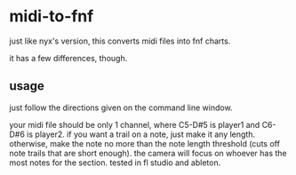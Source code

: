 # midi-to-fnf

just like nyx's version, this converts midi files into fnf charts.

it has a few differences, though.



## usage

just follow the directions given on the command line window.

your midi file should be only 1 channel, where C5-D#5 is player1 and C6-D#6 is player2.
if you want a trail on a note, just make it any length. otherwise, make the note no more than the note length threshold
(cuts off note trails that are short enough).
the camera will focus on whoever has the most notes for the section.
tested in fl studio and ableton.
